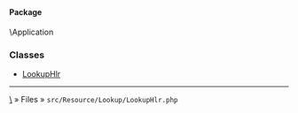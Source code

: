 ## 

#### Package
\Application







### Classes
* [LookupHlr](classes/LookupHlr)






***
[\\](Home) » Files » `src/Resource/Lookup/LookupHlr.php`